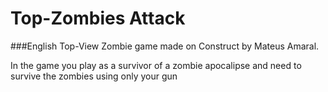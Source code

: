 # Top-Zombies Attack

###English
Top-View Zombie game made on Construct by Mateus Amaral.

In the game you play as a survivor of a zombie apocalipse and need to survive the zombies using only your gun

